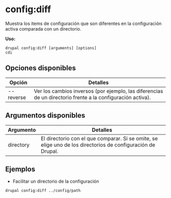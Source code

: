 # config:diff
Muestra los items de configuración que son diferentes en la configuración activa comparada con un directorio.

**Uso:**
```
drupal config:diff [arguments] [options]
cdi
```

## Opciones disponibles
Opción | Detalles
-------|-------------
--reverse | Ver los cambios inversos (por ejemplo, las diferencias de un directorio frente a la configuración activa).

## Argumentos disponibles
Argumento | Detalles
---------|-------------
directory | El directorio con el que comparar. Si se omite, se elige uno de los directorios de configuración de Drupal.

## Ejemplos
* Facilitar un directorio de la configuración
```
drupal config:diff ../config/path
```
